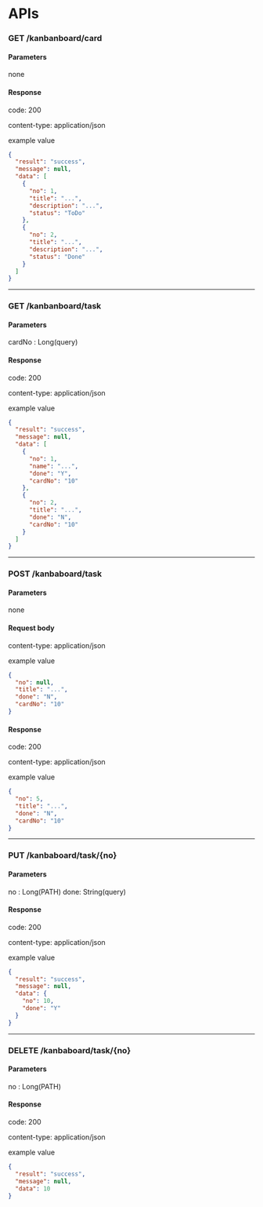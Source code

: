 # APIs


### GET /kanbanboard/card
#### Parameters
none
#### Response
code: 200

content-type: application/json

example value

```json
{
  "result": "success",
  "message": null,
  "data": [
    {
      "no": 1,
      "title": "...",
      "description": "...",
      "status": "ToDo"
    },
    {
      "no": 2,
      "title": "...",
      "description": "...",
      "status": "Done"
    }    
  ]
}
```
---

### GET /kanbanboard/task
#### Parameters
cardNo : Long(query)
#### Response
code: 200

content-type: application/json

example value

```json
{
  "result": "success",
  "message": null,
  "data": [
    {
      "no": 1,
      "name": "...",
      "done": "Y",
      "cardNo": "10"
    },
    {
      "no": 2,
      "title": "...",
      "done": "N",
      "cardNo": "10"
    }    
  ]
}
```
---


### POST /kanbaboard/task
#### Parameters
none

#### Request body
content-type: application/json

example value
```json
{
  "no": null,
  "title": "...",
  "done": "N",
  "cardNo": "10"
} 
```

#### Response
code: 200

content-type: application/json

example value

```json
{
  "no": 5,
  "title": "...",
  "done": "N",
  "cardNo": "10"
} 
```
---


### PUT /kanbaboard/task/{no}
#### Parameters
no : Long(PATH)
done: String(query)

#### Response
code: 200

content-type: application/json

example value

```json
{
  "result": "success",
  "message": null,
  "data": {
    "no": 10,
    "done": "Y"
  }
}
```
---



### DELETE /kanbaboard/task/{no}
#### Parameters
no : Long(PATH)

#### Response
code: 200

content-type: application/json 

example value

```json
{
  "result": "success",
  "message": null,
  "data": 10
}
```

